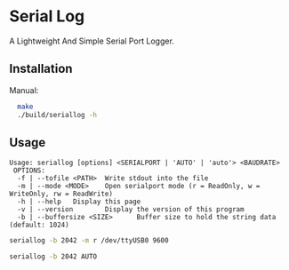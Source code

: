 
# Serial Log

A Lightweight And Simple Serial Port Logger.

## Installation

Manual:

```bash
  make
  ./build/seriallog -h
```

## Usage

```
Usage: seriallog [options] <SERIALPORT | 'AUTO' | 'auto'> <BAUDRATE>
 OPTIONS:
  -f | --tofile <PATH>  Write stdout into the file
  -m | --mode <MODE>    Open serialport mode (r = ReadOnly, w = WriteOnly, rw = ReadWrite)
  -h | --help   Display this page
  -v | --version        Display the version of this program
  -b | --buffersize <SIZE>      Buffer size to hold the string data (default: 1024)
```

```bash
seriallog -b 2042 -m r /dev/ttyUSB0 9600
```

```bash
seriallog -b 2042 AUTO
